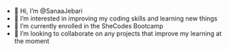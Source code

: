 - 👋 Hi, I’m @SanaaJebari
- 👀 I’m interested in improving my coding skills and learning new things 
- 🌱 I’m currently enrolled in the SheCodes Bootcamp
- 💞️ I’m looking to collaborate on any projects that improve my learning at the moment 

<!---
SanaaJebari/SanaaJebari is a ✨ special ✨ repository because its `README.md` (this file) appears on your GitHub profile.
You can click the Preview link to take a look at your changes.
--->
